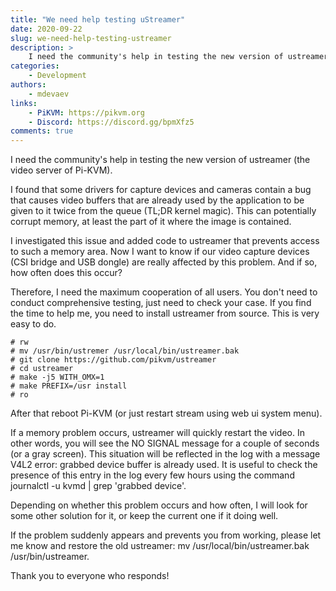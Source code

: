 ```yaml
---
title: "We need help testing uStreamer"
date: 2020-09-22
slug: we-need-help-testing-ustreamer
description: >
    I need the community's help in testing the new version of ustreamer (the video server of Pi-KVM)
categories:
    - Development
authors:
    - mdevaev
links:
    - PiKVM: https://pikvm.org
    - Discord: https://discord.gg/bpmXfz5
comments: true
---
```


I need the community's help in testing the new version of ustreamer (the video server of Pi-KVM).

<!-- more -->

I found that some drivers for capture devices and cameras contain a bug that causes video buffers that are already used by the application to be given to it twice from the queue (TL;DR kernel magic). This can potentially corrupt memory, at least the part of it where the image is contained.

I investigated this issue and added code to ustreamer that prevents access to such a memory area. Now I want to know if our video capture devices (CSI bridge and USB dongle) are really affected by this problem. And if so, how often does this occur?

Therefore, I need the maximum cooperation of all users. You don't need to conduct comprehensive testing, just need to check your case. If you find the time to help me, you need to install ustreamer from source. This is very easy to do.

```console
# rw
# mv /usr/bin/ustremer /usr/local/bin/ustreamer.bak
# git clone https://github.com/pikvm/ustreamer
# cd ustreamer
# make -j5 WITH_OMX=1
# make PREFIX=/usr install
# ro
```

After that reboot Pi-KVM (or just restart stream using web ui system menu).

If a memory problem occurs, ustreamer will quickly restart the video. In other words, you will see the NO SIGNAL message for a couple of seconds (or a gray screen). This situation will be reflected in the log with a message V4L2 error: grabbed device buffer is already used. It is useful to check the presence of this entry in the log every few hours using the command journalctl -u kvmd | grep 'grabbed device'.

Depending on whether this problem occurs and how often, I will look for some other solution for it, or keep the current one if it doing well.

If the problem suddenly appears and prevents you from working, please let me know and restore the old ustreamer: mv /usr/local/bin/ustreamer.bak /usr/bin/ustreamer.

Thank you to everyone who responds!